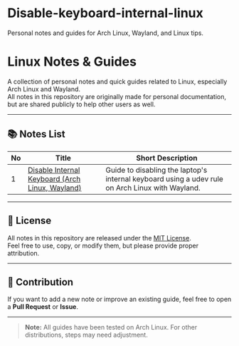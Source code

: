 # Disable-keyboard-internal-linux
Personal notes and guides for Arch Linux, Wayland, and Linux tips.

# Linux Notes & Guides

A collection of personal notes and quick guides related to Linux, especially Arch Linux and Wayland.  
All notes in this repository are originally made for personal documentation, but are shared publicly to help other users as well.

---

## 📚 Notes List

| No | Title | Short Description |
|----|-------|-------------------|
| 1  | [Disable Internal Keyboard (Arch Linux, Wayland)](https://github.com/synzx97/Disable-keyboard-internal-linux/blob/main/docs) | Guide to disabling the laptop's internal keyboard using a udev rule on Arch Linux with Wayland. |

---

## 📜 License
All notes in this repository are released under the [MIT License](https://github.com/synzx97/MIT-LIC-synzx/tree/main?tab=MIT-1-ov-file).  
Feel free to use, copy, or modify them, but please provide proper attribution.

---

## 💬 Contribution
If you want to add a new note or improve an existing guide, feel free to open a **Pull Request** or **Issue**.

---

> **Note:** All guides have been tested on Arch Linux. For other distributions, steps may need adjustment.
